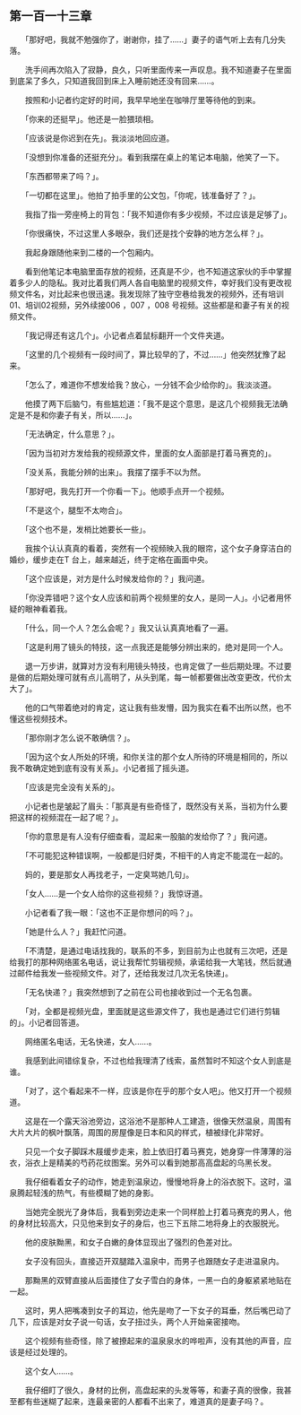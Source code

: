 ## 第一百一十三章

　　「那好吧，我就不勉强你了，谢谢你，挂了……」妻子的语气听上去有几分失落。

　　洗手间再次陷入了寂静，良久，只听里面传来一声叹息。我不知道妻子在里面到底呆了多久，只知道我回到床上入睡前她还没有回来……。

　　按照和小记者约定好的时间，我早早地坐在咖啡厅里等待他的到来。

　　「你来的还挺早」。他还是一脸猥琐相。

　　「应该说是你迟到在先」。我淡淡地回应道。

　　「没想到你准备的还挺充分」。看到我摆在桌上的笔记本电脑，他笑了一下。

　　「东西都带来了吗？」。

　　「一切都在这里」。他拍了拍手里的公文包，「你呢，钱准备好了？」。

　　我指了指一旁座椅上的背包：「我不知道你有多少视频，不过应该是足够了」。

　　「你很痛快，不过这里人多眼杂，我们还是找个安静的地方怎么样？」。

　　我起身跟随他来到二楼的一个包厢内。

　　看到他笔记本电脑里面存放的视频，还真是不少，也不知道这家伙的手中掌握着多少人的隐私。我对比着我们两人各自电脑里的视频文件，幸好我们没有更改视频文件名，对比起来也很迅速。我发现除了独守空巷给我发的视频外，还有培训01、培训02视频，另外续接006 ，007 ，008 号视频。这些都是和妻子有关的视频文件。

　　「我记得还有这几个」。小记者点着鼠标翻开一个文件夹道。

　　「这里的几个视频有一段时间了，算比较早的了，不过……」他突然犹豫了起来。

　　「怎么了，难道你不想发给我？放心，一分钱不会少给你的」。我淡淡道。

　　他摸了两下后脑勺，有些尴尬道：「我不是这个意思，是这几个视频我无法确定是不是和你妻子有关，所以……」。

　　「无法确定，什么意思？」。

　　「因为当初对方发给我的视频源文件，里面的女人面部是打着马赛克的」。

　　「没关系，我能分辨的出来」。我摆了摆手不以为然。

　　「那好吧，我先打开一个你看一下」。他顺手点开一个视频。

　　「不是这个，腿型不太吻合」。

　　「这个也不是，发梢比她要长一些」。

　　我挨个认认真真的看着，突然有一个视频映入我的眼帘，这个女子身穿洁白的婚纱，缓步走在T 台上，越来越近，终于定格在画面中央。

　　「这个应该是，对方是什么时候发给你的？」我问道。

　　「你没弄错吧？这个女人应该和前两个视频里的女人，是同一人」。小记者用怀疑的眼神看着我。

　　「什么，同一个人？怎么会呢？」我又认认真真地看了一遍。

　　「这是利用了镜头的特技，这一点我还是能够分辨出来的，绝对是同一个人。

　　退一万步讲，就算对方没有利用镜头特技，也肯定做了一些后期处理。不过要是做的后期处理可就有点儿高明了，从头到尾，每一帧都要做出改变更改，代价太大了」。

　　他的口气带着绝对的肯定，这让我有些发懵，因为我实在看不出所以然，也不懂这些视频技术。

　　「那你刚才怎么说不敢确信？」。

　　「因为这个女人所处的环境，和你关注的那个女人所待的环境是相同的，所以我不敢确定她到底有没有关系」。小记者摇了摇头道。

　　「应该是完全没有关系的」。

　　小记者也是皱起了眉头：「那真是有些奇怪了，既然没有关系，当初为什么要把这样的视频混在一起了呢？」。

　　「你的意思是有人没有仔细查看，混起来一股脑的发给你了？」我问道。

　　「不可能犯这种错误啊，一般都是归好类，不相干的人肯定不能混在一起的。

　　妈的，要是那女人再找老子，一定臭骂她几句」。

　　「女人……是一个女人给你的这些视频？」我惊讶道。

　　小记者看了我一眼：「这也不正是你想问的吗？」。

　　「她是什么人？」我赶忙问道。

　　「不清楚，是通过电话找我的，联系的不多，到目前为止也就有三次吧，还是给我打的那种网络匿名电话，说让我帮忙剪辑视频，承诺给我一大笔钱，然后就通过邮件给我发一些视频文件。对了，还给我发过几次无名快递」。

　　「无名快递？」我突然想到了之前在公司也接收到过一个无名包裹。

　　「对，全都是视频光盘，里面就是这些源文件了，我也是通过它们进行剪辑的」。小记者回答道。

　　网络匿名电话，无名快递，女人……。

　　我感到此间错综复杂，不过也给我理清了线索，虽然暂时不知这个女人到底是谁。

　　「对了，这个看起来不一样，应该是你在乎的那个女人吧」。他又打开一个视频道。

　　这是在一个露天浴池旁边，这浴池不是那种人工建造，很像天然温泉，周围有大片大片的枫叶飘落，周围的房屋像是日本和风的样式，植被绿化非常好。

　　只见一个女子脚踩木屐缓步走来，脸上依旧打着马赛克，她身穿一件薄薄的浴衣，浴衣上是精美的芍药花纹图案。另外可以看到她那高高盘起的乌黑长发。

　　我仔细看着女子的动作，她走到温泉边，慢慢地将身上的浴衣脱下。这时，温泉腾起轻浅的热气，有些模糊了她的身影。

　　当她完全脱光了身体后，我看到旁边走来一个同样脸上打着马赛克的男人，他的身材比较高大，只见他来到女子的身后，也三下五除二地将身上的衣服脱光。

　　他的皮肤黝黑，和女子白嫩的身体显现出了强烈的色差对比。

　　女子没有回头，直接迈开双腿踏入温泉中，而男子也跟随女子走进温泉内。

　　那黝黑的双臂直接从后面搂住了女子雪白的身体，一黑一白的身躯紧紧地贴在一起。

　　这时，男人把嘴凑到女子的耳边，他先是吻了一下女子的耳垂，然后嘴巴动了几下，应该是对女子说一句话，女子扭过头，两个人开始亲密接吻。

　　这个视频有些奇怪，除了被撩起来的温泉泉水的哗啦声，没有其他的声音，应该是经过处理的。

　　这个女人……。

　　我仔细盯了很久，身材的比例，高盘起来的头发等等，和妻子真的很像，我甚至都有些迷糊了起来，连最亲密的人都看不出来了，难道真的是妻子吗？。

